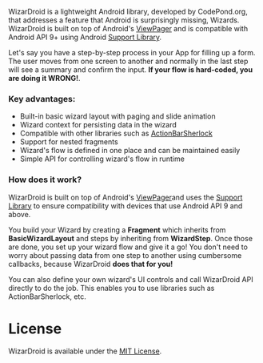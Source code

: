 WizarDroid is a lightweight Android library, developed by CodePond.org, that addresses a feature that Android is surprisingly missing, Wizards.
WizarDroid is built on top of Android's [ViewPager](http://developer.android.com/reference/android/support/v4/view/ViewPager.html) and is compatible with Android API 9+ using Android [Support Library](http://developer.android.com/training/basics/fragments/support-lib.html).

Let's say you have a step-by-step process in your App for filling up a form. The user moves from one screen to another and normally in the last step will see a summary and confirm the input. **If your flow is hard-coded, you are doing it WRONG!**.

### Key advantages:

* Built-in basic wizard layout with paging and slide animation
* Wizard context for persisting data in the wizard
* Compatible with other libraries such as [ActionBarSherlock](http://actionbarsherlock.com/)
* Support for nested fragments
* Wizard's flow is defined in one place and can be maintained easily
* Simple API for controlling wizard's flow in runtime 


### How does it work?

WizarDroid is built on top of Android's [ViewPager](http://developer.android.com/reference/android/support/v4/view/ViewPager.html)and uses the [Support Library](http://developer.android.com/training/basics/fragments/support-lib.html) to ensure compatibility with devices that use Android API 9 and above.

You build your Wizard by creating a **Fragment** which inherits from **BasicWizardLayout** and steps by inheriting from **WizardStep**. Once those are done, you set up your wizard flow and give it a go! You don't need to worry about passing data from one step to another using cumbersome callbacks, because WizarDroid **does that for you!**

You can also define your own wizard's UI controls and call WizarDroid API directly to do the job. This enables you to use libraries such as ActionBarSherlock, etc.



# License

WizarDroid is available under the [MIT License](https://github.com/Nimrodda/WizarDroid/blob/master/license).
